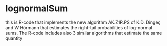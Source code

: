 # lognormalSum
this is R-code that implements the new algorithm AK.Z1R.PS  of 
K.D. Dingeç and W Hörmann that estimates the right-tail probabilities of log-normal sums.
The R-code includes also 3 similar algorithms that estimate the same quantity 
